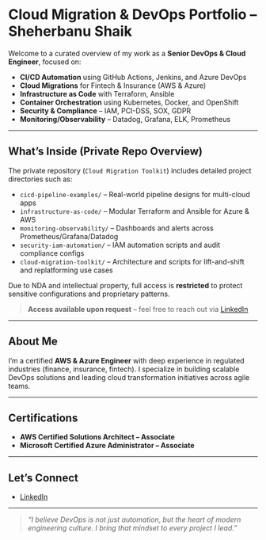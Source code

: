 # Cloud Migration & DevOps Portfolio – Sheherbanu Shaik

Welcome to a curated overview of my work as a **Senior DevOps & Cloud Engineer**, focused on:

- **CI/CD Automation** using GitHub Actions, Jenkins, and Azure DevOps  
- **Cloud Migrations** for Fintech & Insurance (AWS & Azure)  
- **Infrastructure as Code** with Terraform, Ansible  
- **Container Orchestration** using Kubernetes, Docker, and OpenShift  
- **Security & Compliance** – IAM, PCI-DSS, SOX, GDPR  
- **Monitoring/Observability** – Datadog, Grafana, ELK, Prometheus  

---

## What’s Inside (Private Repo Overview)

The private repository (`Cloud Migration Toolkit`) includes detailed project directories such as:

- `cicd-pipeline-examples/` – Real-world pipeline designs for multi-cloud apps  
- `infrastructure-as-code/` – Modular Terraform and Ansible for Azure & AWS  
- `monitoring-observability/` – Dashboards and alerts across Prometheus/Grafana/Datadog  
- `security-iam-automation/` – IAM automation scripts and audit compliance configs  
- `cloud-migration-toolkit/` – Architecture and scripts for lift-and-shift and replatforming use cases  

Due to NDA and intellectual property, full access is **restricted** to protect sensitive configurations and proprietary patterns.

> **Access available upon request** – feel free to reach out via [LinkedIn](https://www.linkedin.com/in/sheherbanu-s/)

---

## About Me

I’m a certified **AWS & Azure Engineer** with deep experience in regulated industries (finance, insurance, fintech). I specialize in building scalable DevOps solutions and leading cloud transformation initiatives across agile teams.

---

## Certifications

-  **AWS Certified Solutions Architect – Associate**  
-  **Microsoft Certified Azure Administrator – Associate**

---

## Let’s Connect

- [LinkedIn](https://www.linkedin.com/in/sheherbanu-s/)  

---

>  _“I believe DevOps is not just automation, but the heart of modern engineering culture. I bring that mindset to every project I lead.”_
